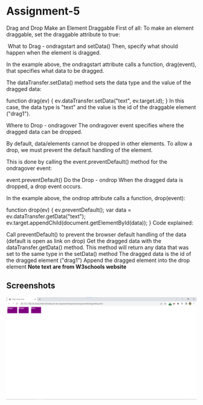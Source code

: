 # Assignment-5
Drag and Drop
Make an Element Draggable
First of all: To make an element draggable, set the draggable attribute to true:

<img draggable="true">
What to Drag - ondragstart and setData()
Then, specify what should happen when the element is dragged.

In the example above, the ondragstart attribute calls a function, drag(event), that specifies what data to be dragged.

The dataTransfer.setData() method sets the data type and the value of the dragged data:

function drag(ev) {
  ev.dataTransfer.setData("text", ev.target.id);
}
In this case, the data type is "text" and the value is the id of the draggable element ("drag1").

Where to Drop - ondragover
The ondragover event specifies where the dragged data can be dropped.

By default, data/elements cannot be dropped in other elements. To allow a drop, we must prevent the default handling of the element.

This is done by calling the event.preventDefault() method for the ondragover event:

event.preventDefault()
Do the Drop - ondrop
When the dragged data is dropped, a drop event occurs.

In the example above, the ondrop attribute calls a function, drop(event):

function drop(ev) {
  ev.preventDefault();
  var data = ev.dataTransfer.getData("text");
  ev.target.appendChild(document.getElementById(data));
}
Code explained:

Call preventDefault() to prevent the browser default handling of the data (default is open as link on drop)
Get the dragged data with the dataTransfer.getData() method. This method will return any data that was set to the same type in the setData() method
The dragged data is the id of the dragged element ("drag1")
Append the dragged element into the drop element
<b>Note text are from W3schools website</b>




## Screenshots

![App Screenshot](assignment-6.png)